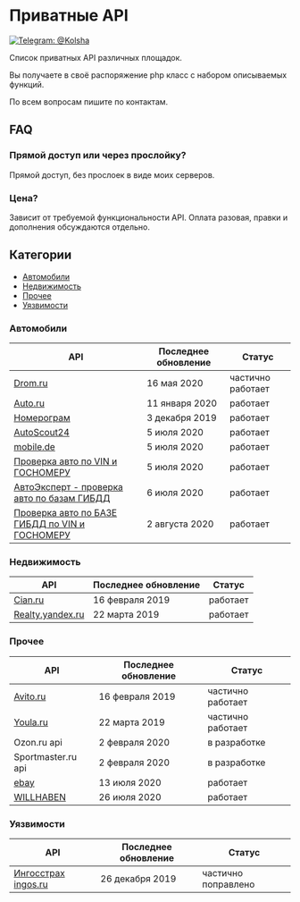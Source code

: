 # Приватные API
[![Telegram: @Kolsha](https://img.shields.io/badge/contact-@Kolsha-blue.svg?style=flat)](https://t.me/Kolsha) 

Список приватных API различных площадок.

Вы получаете в своё распоряжение php класс с набором описываемых функций.

По всем вопросам пишите по контактам. 

## FAQ

### Прямой доступ или через прослойку?
Прямой доступ, без прослоек в виде моих серверов.

### Цена?
Зависит от требуемой функциональности API. Оплата разовая, правки и дополнения обсуждаются отдельно.

## Категории

- [Автомобили](#Автомобили)
- [Недвижимость](#Недвижимость)
- [Прочее](#Прочее)
- [Уязвимости](#Уязвимости)



### Автомобили
API | Последнее обновление | Статус 
|---|---|---|
| [Drom.ru](drom.md)           | 16 мая 2020 | частично работает|
| [Auto.ru](auto.ru.md)         | 11 января 2020 | работает    |
| [Номерограм](nomerogram.md)   | 3 декабря 2019  | работает    |
| [AutoScout24](https://www.autoscout24.com) | 5 июля 2020 | работает |
| [mobile.de](https://www.mobile.de) | 5 июля 2020 | работает |
| [Проверка авто по VIN и ГОСНОМЕРУ](https://play.google.com/store/apps/details?id=ru.likemobile.basegibdd) | 5 июля 2020 | работает |
| [АвтоЭксперт - проверка авто по базам ГИБДД](https://play.google.com/store/apps/details?id=ru.likemobile.checkauto) | 6 июля 2020 | работает |
| [Проверка авто по БАЗЕ ГИБДД по VIN и ГОСНОМЕРУ](https://play.google.com/store/apps/details?id=ru.bloodsoft.gibddchecker) | 2 августа 2020 | работает |

### Недвижимость
API | Последнее обновление | Статус 
|---|---|---|
| [Cian.ru](cian.md)                   | 16 февраля 2019 | работает|
| [Realty.yandex.ru](realty.yandex.md) | 22 марта 2019   | работает|


### Прочее
API | Последнее обновление | Статус 
|---|---|---|
| [Avito.ru](avito.md) | 16 февраля 2019 | частично работает|
| [Youla.ru](youla.md) | 22 марта 2019   | частично работает|
| Ozon.ru api | 2 февраля 2020 | в разработке|
| Sportmaster.ru api | 2 февраля 2020 | в разработке|
| [ebay](https://www.ebay-kleinanzeigen.de) | 13 июля 2020 | работает |
| [WILLHABEN](https://www.willhaben.at) | 26 июля 2020 | работает |


### Уязвимости
API | Последнее обновление | Статус 
|---|---|---|
| [Ингосстрах ingos.ru](ingomobile_vulnerabilities.md) | 26 декабря 2019   | частично поправлено |
